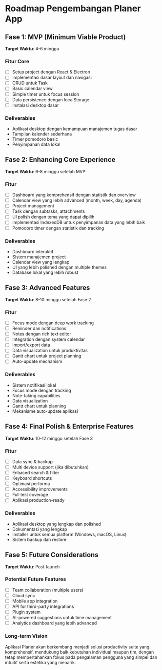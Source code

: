 # Roadmap Pengembangan Planer App

## Fase 1: MVP (Minimum Viable Product)
**Target Waktu**: 4-6 minggu

### Fitur Core
- [ ] Setup project dengan React & Electron
- [ ] Implementasi dasar layout dan navigasi
- [ ] CRUD untuk Task
- [ ] Basic calendar view
- [ ] Simple timer untuk focus session
- [ ] Data persistence dengan localStorage
- [ ] Instalasi desktop dasar

### Deliverables
- Aplikasi desktop dengan kemampuan manajemen tugas dasar
- Tampilan kalender sederhana
- Timer pomodoro basic
- Penyimpanan data lokal

## Fase 2: Enhancing Core Experience
**Target Waktu**: 6-8 minggu setelah MVP

### Fitur
- [ ] Dashboard yang komprehensif dengan statistik dan overview
- [ ] Calendar view yang lebih advanced (month, week, day, agenda)
- [ ] Project management
- [ ] Task dengan subtasks, attachments
- [ ] UI polish dengan tema yang dapat dipilih
- [ ] Implementasi IndexedDB untuk penyimpanan data yang lebih baik
- [ ] Pomodoro timer dengan statistik dan tracking

### Deliverables
- Dashboard interaktif
- Sistem manajemen project
- Calendar view yang lengkap
- UI yang lebih polished dengan multiple themes
- Database lokal yang lebih robust

## Fase 3: Advanced Features
**Target Waktu**: 8-10 minggu setelah Fase 2

### Fitur
- [ ] Focus mode dengan deep work tracking
- [ ] Reminder dan notifications
- [ ] Notes dengan rich text editor
- [ ] Integration dengan system calendar
- [ ] Import/export data
- [ ] Data visualization untuk produktivitas
- [ ] Gantt chart untuk project planning
- [ ] Auto-update mechanism

### Deliverables
- Sistem notifikasi lokal
- Focus mode dengan tracking
- Note-taking capabilities
- Data visualization
- Gantt chart untuk planning
- Mekanisme auto-update aplikasi

## Fase 4: Final Polish & Enterprise Features
**Target Waktu**: 10-12 minggu setelah Fase 3

### Fitur
- [ ] Data sync & backup
- [ ] Multi device support (jika dibutuhkan)
- [ ] Enhaced search & filter
- [ ] Keyboard shortcuts
- [ ] Optimasi performa
- [ ] Accessibility improvements
- [ ] Full test coverage
- [ ] Aplikasi production-ready

### Deliverables
- Aplikasi desktop yang lengkap dan polished
- Dokumentasi yang lengkap
- Installer untuk semua platform (Windows, macOS, Linux)
- Sistem backup dan restore

## Fase 5: Future Considerations
**Target Waktu**: Post-launch

### Potential Future Features
- [ ] Team collaboration (multiple users)
- [ ] Cloud sync
- [ ] Mobile app integration
- [ ] API for third-party integrations
- [ ] Plugin system
- [ ] AI-powered suggestions untuk time management
- [ ] Analytics dashboard yang lebih advanced

### Long-term Vision
Aplikasi Planer akan berkembang menjadi solusi productivity suite yang komprehensif, mendukung baik kebutuhan individual maupun tim, dengan tetap mempertahankan fokus pada pengalaman pengguna yang simpel dan intuitif serta estetika yang menarik. 